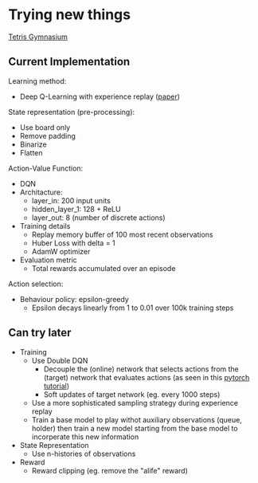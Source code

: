 # Trying new things
[Tetris Gymnasium](https://max-we.github.io/Tetris-Gymnasium/)

## Current Implementation

Learning method:
- Deep Q-Learning with experience replay ([paper](https://arxiv.org/abs/1312.5602))


State representation (pre-processing):
- Use board only
- Remove padding
- Binarize
- Flatten

Action-Value Function:
- DQN
- Architacture:
    - layer_in:         200 input units
    - hidden_layer_1:   128 + ReLU
    - layer_out:        8 (number of discrete actions)
- Training details
    - Replay memory buffer of 100 most recent observations
    - Huber Loss with delta = 1
    - AdamW optimizer
- Evaluation metric
     - Total rewards accumulated over an episode

Action selection:
- Behaviour policy: epsilon-greedy
    - Epsilon decays linearly from 1 to 0.01 over 100k training steps

## Can try later
- Training
    - Use Double DQN
        - Decouple the (online) network that selects actions from the (target) network that evaluates actions (as seen in this [pytorch tutorial](https://pytorch.org/tutorials/intermediate/reinforcement_q_learning.html))
        - Soft updates of target network (eg. every 1000 steps)
    - Use a more sophisticated sampling strategy during experience replay
    - Train a base model to play withot auxiliary observations (queue, holder) then train a new model starting from the base model to incorperate this new information
- State Representation
    - Use n-histories of observations
- Reward
    - Reward clipping (eg. remove the "alife" reward)